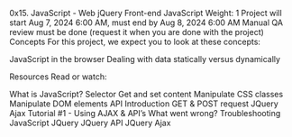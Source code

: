 0x15. JavaScript - Web jQuery
Front-end
JavaScript
 Weight: 1
 Project will start Aug 7, 2024 6:00 AM, must end by Aug 8, 2024 6:00 AM
 Manual QA review must be done (request it when you are done with the project)
Concepts
For this project, we expect you to look at these concepts:

JavaScript in the browser
Dealing with data statically versus dynamically


Resources
Read or watch:

What is JavaScript?
Selector
Get and set content
Manipulate CSS classes
Manipulate DOM elements
API
Introduction
GET & POST request
JQuery Ajax Tutorial #1 - Using AJAX & API’s
What went wrong? Troubleshooting JavaScript
JQuery
JQuery API
JQuery Ajax
